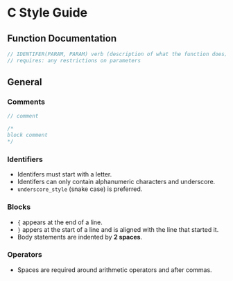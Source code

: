 # C Style Guide

## Function Documentation
```C
// IDENTIFER(PARAM, PARAM) verb (description of what the function does)
// requires: any restrictions on parameters

```

## General

### Comments
```C
// comment

/*
block comment 
*/

```

### Identifiers
- Identifers must start with a letter.
- Identifers can only contain alphanumeric characters and underscore.
- `underscore_style` (snake case) is preferred. 

### Blocks
- `{` appears at the end of a line.
- `}` appers at the start of a line and is aligned with the line that started it.
- Body statements are indented by **2 spaces**.

### Operators
- Spaces are required around arithmetic operators and after commas.
